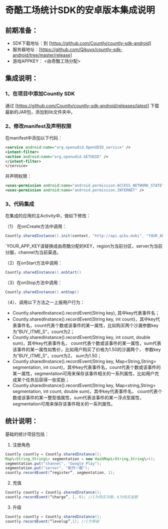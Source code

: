 # 奇酷工场统计SDK的安卓版本集成说明

## 前期准备：

- SDK下载地址：到 [https://github.com/Countly/countly-sdk-android]
- 服务器地址：[https://github.com/Qikuyx/countly-sdk-android/tree/master/release]
- 游戏APPKEY： <由奇酷工场分配>

## 集成说明：

### 1、在项目中添加Countly SDK
通过 [https://github.com/Countly/countly-sdk-android/releases/latest] 下载最新的JAR包，添加到lib文件夹中。

### 2、修改manifest及声明权限
在manifest中添加以下代码：
```xml
<service android:name="org.openudid.OpenUDID_service" />
<intent-filter>
<action android:name="org.openudid.GETUDID" />
</intent-filter>
</service>
```

并声明权限：
```xml
<uses-permission android:name="android.permission.ACCESS_NETWORK_STATE" />
<uses-permission android:name="android.permission.INTERNET" />
```

### 3、代码集成

在集成的应用的主Activity中，做如下修改：

（1） 在onCreate方法中调用：
```java
Countly.sharedInstance().init(context, "http://api.qiku.mobi", "YOUR_APP_KEY"，region, server, channel)
```
`YOUR_APP_KEY请替换成由奇酷分配的KEY，region为当前分区，server为当前分服，channel为当前渠道。

（2）在onStart方法中调用：

```java
Countly.sharedInstance().onStart()
```

（3）在onStop方法中调用：

```java
Countly.sharedInstance().onStop()
```

（4）、调用以下方法之一上报用户行为：
- Countly.sharedInstance().recordEvent(String key), 其中key代表事件名；
- Countly.sharedInstance().recordEvent(String key, int count)，其中key代表事件名，count代表个数或该事件的某一属性，比如购买两个沙漏参数key为”BUY_ITME_5”，count为2；
- Countly.sharedInstance().recordEvent(String key, int count, double sum)，其中key代表事件名， count代表个数或该事件的某一属性，sum代表该事件的某一属性如售价，比如用户购买了价格为1.50的沙漏两个， 参数key为”BUY_ITME_5”，count为2， sum为1.50；
- Countly.sharedInstance().recordEvent(String key, Map\<String,String\> segmentation, int count)，其中key代表事件名，count代表个数或该事件的某一属性，segmentation可用来保存该事件相关的一系列属性，比如用户完成某个任务后获得一些奖励；
- Countly.sharedInstance().recordEvent(String key, Map\<string,String\> segmentation, int count, double sum)，其中key代表事件名， count代表个数或该事件的某一整型值属性，sum代表该事件的某一浮点型属性，segmentation可用来保存该事件相关的一系列属性。

## 统计说明：

基础的统计项目包括：

1. 注册角色
```java
Countly countly = Countly.sharedInstance();
Map\<String,String\> segmentation = new HashMap\<String,String\>();
segmentation.put("channel", "Google Play");
segmentation.put("server", "新开一服");
countly.recordEvent(“register”, segmentation, 1);
```

2. 充值
```java
Countly countly = Countly.sharedInstance();
countly.recordEvent(“charge”, 1, 6); //1为购买次数，6为购买金额
```

3. 升级
```java
Countly countly = Countly.sharedInstance();
countly.recordEvent(“levelup”,1); //1为等级
```


